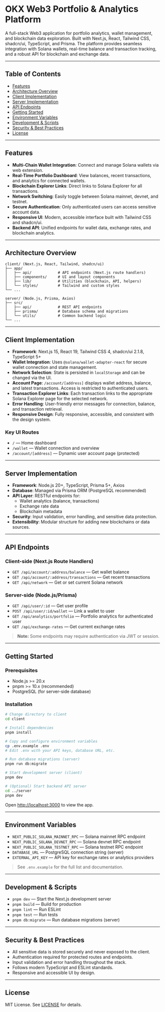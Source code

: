 # OKX Web3 Portfolio & Analytics Platform

A full-stack Web3 application for portfolio analytics, wallet management, and blockchain data exploration. Built with Next.js, React, Tailwind CSS, shadcn/ui, TypeScript, and Prisma. The platform provides seamless integration with Solana wallets, real-time balance and transaction tracking, and a robust API for blockchain and exchange data.

---

## Table of Contents
- [Features](#features)
- [Architecture Overview](#architecture-overview)
- [Client Implementation](#client-implementation)
- [Server Implementation](#server-implementation)
- [API Endpoints](#api-endpoints)
- [Getting Started](#getting-started)
- [Environment Variables](#environment-variables)
- [Development & Scripts](#development--scripts)
- [Security & Best Practices](#security--best-practices)
- [License](#license)

---

## Features
- **Multi-Chain Wallet Integration**: Connect and manage Solana wallets via web extension.
- **Real-Time Portfolio Dashboard**: View balances, recent transactions, and analytics for connected wallets.
- **Blockchain Explorer Links**: Direct links to Solana Explorer for all transactions.
- **Network Switching**: Easily toggle between Solana mainnet, devnet, and testnet.
- **Secure Authentication**: Only authenticated users can access sensitive account data.
- **Responsive UI**: Modern, accessible interface built with Tailwind CSS and shadcn/ui.
- **Backend API**: Unified endpoints for wallet data, exchange rates, and blockchain analytics.

---

## Architecture Overview

```
client/ (Next.js, React, Tailwind, shadcn/ui)
├── app/
│   ├── api/            # API endpoints (Next.js route handlers)
│   ├── components/     # UI and layout components
│   ├── lib/            # Utilities (blockchain, API, helpers)
│   └── styles/         # Tailwind and custom styles
└── ...

server/ (Node.js, Prisma, Axios)
├── src/
│   ├── api/            # REST API endpoints
│   ├── prisma/         # Database schema and migrations
│   └── utils/          # Common backend logic
└── ...
```

---

## Client Implementation

- **Framework**: Next.js 15, React 19, Tailwind CSS 4, shadcn/ui 2.1.8, TypeScript 5+
- **Wallet Integration**: Uses `@solana/wallet-adapter-react` for secure wallet connection and state management.
- **Network Selection**: State is persisted in `localStorage` and can be changed via the UI.
- **Account Page**: `/account/[address]` displays wallet address, balance, and latest transactions. Access is restricted to authenticated users.
- **Transaction Explorer Links**: Each transaction links to the appropriate Solana Explorer page for the selected network.
- **Error Handling**: User-friendly error messages for connection, balance, and transaction retrieval.
- **Responsive Design**: Fully responsive, accessible, and consistent with the design system.

### Key UI Routes
- `/` — Home dashboard
- `/wallet` — Wallet connection and overview
- `/account/[address]` — Dynamic user account page (protected)

---

## Server Implementation

- **Framework**: Node.js 20+, TypeScript, Prisma 5+, Axios
- **Database**: Managed via Prisma ORM (PostgreSQL recommended)
- **API Layer**: RESTful endpoints for:
  - Wallet analytics (balance, transactions)
  - Exchange rate data
  - Blockchain metadata
- **Security**: Input validation, error handling, and sensitive data protection.
- **Extensibility**: Modular structure for adding new blockchains or data sources.

---

## API Endpoints

### Client-side (Next.js Route Handlers)
- `GET /api/account/:address/balance` — Get wallet balance
- `GET /api/account/:address/transactions` — Get recent transactions
- `GET /api/network` — Get or set current Solana network

### Server-side (Node.js/Prisma)
- `GET /api/user/:id` — Get user profile
- `POST /api/user/:id/wallet` — Link a wallet to user
- `GET /api/analytics/portfolio` — Portfolio analytics for authenticated user
- `GET /api/exchange-rates` — Get current exchange rates

> **Note:** Some endpoints may require authentication via JWT or session.

---

## Getting Started

### Prerequisites
- Node.js >= 20.x
- pnpm >= 10.x (recommended)
- PostgreSQL (for server-side database)

### Installation

```bash
# Change directory to client
cd client

# Install dependencies
pnpm install

# Copy and configure environment variables
cp .env.example .env
# Edit .env with your API keys, database URL, etc.

# Run database migrations (server)
pnpm run db:migrate

# Start development server (client)
pnpm dev

# (Optional) Start backend API server
cd ../server
pnpm dev
```

Open [http://localhost:3000](http://localhost:3000) to view the app.

---

## Environment Variables

- `NEXT_PUBLIC_SOLANA_MAINNET_RPC` — Solana mainnet RPC endpoint
- `NEXT_PUBLIC_SOLANA_DEVNET_RPC` — Solana devnet RPC endpoint
- `NEXT_PUBLIC_SOLANA_TESTNET_RPC` — Solana testnet RPC endpoint
- `DATABASE_URL` — PostgreSQL connection string (server)
- `EXTERNAL_API_KEY` — API key for exchange rates or analytics providers

> See `.env.example` for the full list and documentation.

---

## Development & Scripts

- `pnpm dev` — Start the Next.js development server
- `pnpm build` — Build for production
- `pnpm lint` — Run ESLint
- `pnpm test` — Run tests
- `pnpm db:migrate` — Run database migrations (server)

---

## Security & Best Practices
- All sensitive data is stored securely and never exposed to the client.
- Authentication required for protected routes and endpoints.
- Input validation and error handling throughout the stack.
- Follows modern TypeScript and ESLint standards.
- Responsive and accessible UI by design.

---

## License

MIT License. See [LICENSE](../LICENSE) for details.
